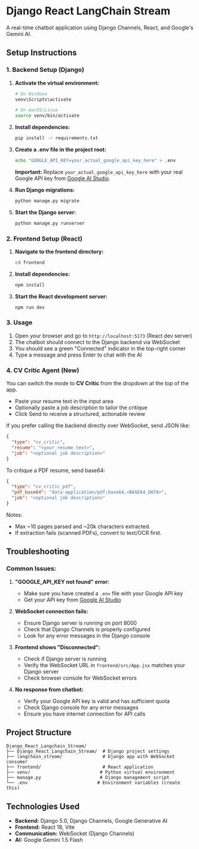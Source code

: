 # Django React LangChain Stream

A real-time chatbot application using Django Channels, React, and Google's Gemini AI.

## Setup Instructions

### 1. Backend Setup (Django)

1. **Activate the virtual environment:**
   ```bash
   # On Windows
   venv\Scripts\activate
   
   # On macOS/Linux
   source venv/bin/activate
   ```

2. **Install dependencies:**
   ```bash
   pip install -r requirements.txt
   ```

3. **Create a .env file in the project root:**
   ```bash
   echo "GOOGLE_API_KEY=your_actual_google_api_key_here" > .env
   ```
   
   **Important:** Replace `your_actual_google_api_key_here` with your real Google API key from [Google AI Studio](https://makersuite.google.com/app/apikey).

4. **Run Django migrations:**
   ```bash
   python manage.py migrate
   ```

5. **Start the Django server:**
   ```bash
   python manage.py runserver
   ```

### 2. Frontend Setup (React)

1. **Navigate to the frontend directory:**
   ```bash
   cd frontend
   ```

2. **Install dependencies:**
   ```bash
   npm install
   ```

3. **Start the React development server:**
   ```bash
   npm run dev
   ```

### 3. Usage

1. Open your browser and go to `http://localhost:5173` (React dev server)
2. The chatbot should connect to the Django backend via WebSocket
3. You should see a green "Connected" indicator in the top-right corner
4. Type a message and press Enter to chat with the AI

### 4. CV Critic Agent (New)

You can switch the mode to **CV Critic** from the dropdown at the top of the app.

- Paste your resume text in the input area
- Optionally paste a job description to tailor the critique
- Click Send to receive a structured, actionable review

If you prefer calling the backend directly over WebSocket, send JSON like:

```json
{
  "type": "cv_critic",
  "resume": "<your resume text>",
  "job": "<optional job description>"
}
```

To critique a PDF resume, send base64:

```json
{
  "type": "cv_critic_pdf",
  "pdf_base64": "data:application/pdf;base64,<BASE64_DATA>",
  "job": "<optional job description>"
}
```

Notes:
- Max ~10 pages parsed and ~20k characters extracted.
- If extraction fails (scanned PDFs), convert to text/OCR first.

## Troubleshooting

### Common Issues:

1. **"GOOGLE_API_KEY not found" error:**
   - Make sure you have created a `.env` file with your Google API key
   - Get your API key from [Google AI Studio](https://makersuite.google.com/app/apikey)

2. **WebSocket connection fails:**
   - Ensure Django server is running on port 8000
   - Check that Django Channels is properly configured
   - Look for any error messages in the Django console

3. **Frontend shows "Disconnected":**
   - Check if Django server is running
   - Verify the WebSocket URL in `frontend/src/App.jsx` matches your Django server
   - Check browser console for WebSocket errors

4. **No response from chatbot:**
   - Verify your Google API key is valid and has sufficient quota
   - Check Django console for any error messages
   - Ensure you have internet connection for API calls

## Project Structure

```
Django_React_Langchain_Stream/
├── Django_React_Langchain_Stream/  # Django project settings
├── langchain_stream/               # Django app with WebSocket consumer
├── frontend/                       # React application
├── venv/                          # Python virtual environment
├── manage.py                      # Django management script
└── .env                          # Environment variables (create this)
```

## Technologies Used

- **Backend:** Django 5.0, Django Channels, Google Generative AI
- **Frontend:** React 18, Vite
- **Communication:** WebSocket (Django Channels)
- **AI:** Google Gemini 1.5 Flash
